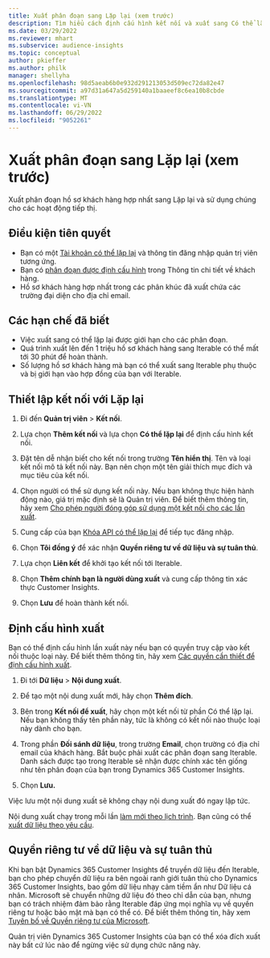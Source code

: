 ```yaml
---
title: Xuất phân đoạn sang Lặp lại (xem trước)
description: Tìm hiểu cách định cấu hình kết nối và xuất sang Có thể lặp lại.
ms.date: 03/29/2022
ms.reviewer: mhart
ms.subservice: audience-insights
ms.topic: conceptual
author: pkieffer
ms.author: philk
manager: shellyha
ms.openlocfilehash: 98d5aeab6b0e932d291213053d509ec72da82e47
ms.sourcegitcommit: a97d31a647a5d259140a1baaeef8c6ea10b8cbde
ms.translationtype: MT
ms.contentlocale: vi-VN
ms.lasthandoff: 06/29/2022
ms.locfileid: "9052261"
---
```

# <a name="export-segments-to-iterable-preview"></a>Xuất phân đoạn sang Lặp lại (xem trước)

Xuất phân đoạn hồ sơ khách hàng hợp nhất sang Lặp lại và sử dụng chúng cho các hoạt động tiếp thị.

## <a name="prerequisites"></a>Điều kiện tiên quyết

-   Bạn có một [Tài khoản có thể lặp lại](https://iterable.com/) và thông tin đăng nhập quản trị viên tương ứng.
-   Bạn có [phân đoạn được định cấu hình](segments.md) trong Thông tin chi tiết về khách hàng.
-   Hồ sơ khách hàng hợp nhất trong các phân khúc đã xuất chứa các trường đại diện cho địa chỉ email.

## <a name="known-limitations"></a>Các hạn chế đã biết

- Việc xuất sang có thể lặp lại được giới hạn cho các phân đoạn.
- Quá trình xuất lên đến 1 triệu hồ sơ khách hàng sang Iterable có thể mất tới 30 phút để hoàn thành. 
- Số lượng hồ sơ khách hàng mà bạn có thể xuất sang Iterable phụ thuộc và bị giới hạn vào hợp đồng của bạn với Iterable.

## <a name="set-up-connection-to-iterable"></a>Thiết lập kết nối với Lặp lại

1. Đi đến **Quản trị viên** > **Kết nối**.

1. Lựa chọn **Thêm kết nối** và lựa chọn **Có thể lặp lại** để định cấu hình kết nối.

1. Đặt tên dễ nhận biết cho kết nối trong trường **Tên hiển thị**. Tên và loại kết nối mô tả kết nối này. Bạn nên chọn một tên giải thích mục đích và mục tiêu của kết nối.

1. Chọn người có thể sử dụng kết nối này. Nếu bạn không thực hiện hành động nào, giá trị mặc định sẽ là Quản trị viên. Để biết thêm thông tin, hãy xem [Cho phép người đóng góp sử dụng một kết nối cho các lần xuất](connections.md#allow-contributors-to-use-a-connection-for-exports).

1. Cung cấp của bạn [Khóa API có thể lặp lại](https://support.iterable.com/hc/en-us/articles/360043464871) để tiếp tục đăng nhập. 

1. Chọn **Tôi đồng ý** để xác nhận **Quyền riêng tư về dữ liệu và sự tuân thủ**.

1. Lựa chọn **Liên kết** để khởi tạo kết nối tới Iterable.

1. Chọn **Thêm chính bạn là người dùng xuất** và cung cấp thông tin xác thực Customer Insights.

1. Chọn **Lưu** để hoàn thành kết nối.

## <a name="configure-an-export"></a>Định cấu hình xuất

Bạn có thể định cấu hình lần xuất này nếu bạn có quyền truy cập vào kết nối thuộc loại này. Để biết thêm thông tin, hãy xem [Các quyền cần thiết để định cấu hình xuất](export-destinations.md#set-up-a-new-export).

1. Đi tới **Dữ liệu** > **Nội dung xuất**.

1. Để tạo một nội dung xuất mới, hãy chọn **Thêm đích**.

1. Bên trong **Kết nối để xuất**, hãy chọn một kết nối từ phần Có thể lặp lại. Nếu bạn không thấy tên phần này, tức là không có kết nối nào thuộc loại này dành cho bạn.

3. Trong phần **Đối sánh dữ liệu**, trong trường **Email**, chọn trường có địa chỉ email của khách hàng. Bắt buộc phải xuất các phân đoạn sang Iterable. Danh sách được tạo trong Iterable sẽ nhận được chính xác tên giống như tên phân đoạn của bạn trong Dynamics 365 Customer Insights.

1. Chọn **Lưu.**

Việc lưu một nội dung xuất sẽ không chạy nội dung xuất đó ngay lập tức.

Nội dung xuất chạy trong mỗi lần [làm mới theo lịch trình](system.md#schedule-tab). Bạn cũng có thể [xuất dữ liệu theo yêu cầu](export-destinations.md#run-exports-on-demand). 


## <a name="data-privacy-and-compliance"></a>Quyền riêng tư về dữ liệu và sự tuân thủ

Khi bạn bật Dynamics 365 Customer Insights để truyền dữ liệu đến Iterable, bạn cho phép chuyển dữ liệu ra bên ngoài ranh giới tuân thủ cho Dynamics 365 Customer Insights, bao gồm dữ liệu nhạy cảm tiềm ẩn như Dữ liệu cá nhân. Microsoft sẽ chuyển những dữ liệu đó theo chỉ dẫn của bạn, nhưng bạn có trách nhiệm đảm bảo rằng Iterable đáp ứng mọi nghĩa vụ về quyền riêng tư hoặc bảo mật mà bạn có thể có. Để biết thêm thông tin, hãy xem [Tuyên bố về Quyền riêng tư của Microsoft](https://go.microsoft.com/fwlink/?linkid=396732).

Quản trị viên Dynamics 365 Customer Insights của bạn có thể xóa đích xuất này bất cứ lúc nào để ngừng việc sử dụng chức năng này.
